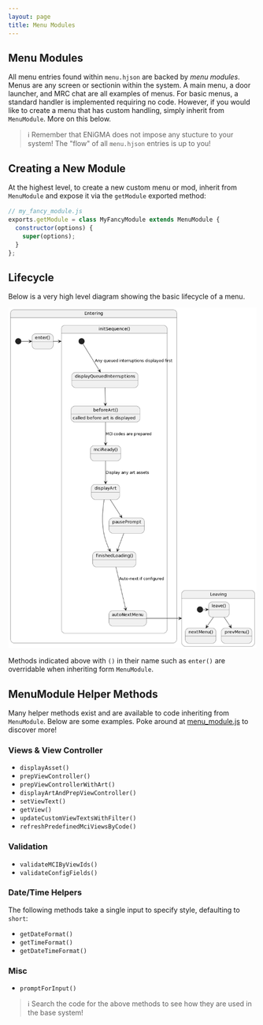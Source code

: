 ```yaml
---
layout: page
title: Menu Modules
---
```

## Menu Modules
All menu entries found within `menu.hjson` are backed by *menu modules*. Menus are any screen or sectionin within the system. A main menu, a door launcher, and MRC chat are all examples of menus. For basic menus, a standard handler is implemented requiring no code. However, if you would like to create a menu that has custom handling, simply inherit from `MenuModule`. More on this below.

> :information_source: Remember that ENiGMA does not impose any stucture to your system! The "flow" of all `menu.hjson` entries is up to you!

## Creating a New Module
At the highest level, to create a new custom menu or mod, inherit from `MenuModule` and expose it via the `getModule` exported method:

```javascript
// my_fancy_module.js
exports.getModule = class MyFancyModule extends MenuModule {
  constructor(options) {
    super(options);
  }
};
```

## Lifecycle
Below is a very high level diagram showing the basic lifecycle of a menu.

![Basic Menu Lifecycle](../../assets/images/basic_menu_lifecycle.png)

Methods indicated above with `()` in their name such as `enter()` are overridable when inheriting form `MenuModule`.

## MenuModule Helper Methods
Many helper methods exist and are available to code inheriting from `MenuModule`. Below are some examples. Poke around at [menu_module.js](../../../core/menu_module.js) to discover more!

### Views & View Controller
* `displayAsset()`
* `prepViewController()`
* `prepViewControllerWithArt()`
* `displayArtAndPrepViewController()`
* `setViewText()`
* `getView()`
* `updateCustomViewTextsWithFilter()`
* `refreshPredefinedMciViewsByCode()`

### Validation
* `validateMCIByViewIds()`
* `validateConfigFields()`

### Date/Time Helpers
The following methods take a single input to specify style, defaulting to `short`:
* `getDateFormat()`
* `getTimeFormat()`
* `getDateTimeFormat()`

### Misc
* `promptForInput()`


> :information_source: Search the code for the above methods to see how they are used in the base system!
